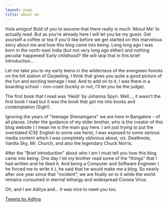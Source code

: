 ```yaml
---
layout: page
title: About me
---
```



Hola amigos! Bold of you to assume that there really is much 'About Me' to actually read. But as you're already here I will let you be my guest. Get yourself a coffee or tea if you'd like before we get started on this marvelous story about me and how this blog came into being.
Long long ago I was born in the north-east India (but not very long ago either) and nothing peculiar happened! Early childhood? We will skip that in this brief introduction... 

Let me take you to my early teens in the wilderness of the evergreen forests on the hill station of Darjeeling. I think that gives you quite a good picture of the fun and exciting teenage I had. And to add on to it, I was there in a boarding school - non-coed (luckily or not, I'll let you be the judge).

The first book that I read was 'Heidi' by Johanna Spyri. Well..., it wasn't the first book I read but it was the book that got me into books and contemplation (Sigh!).

Ignoring the years of "teenage Shenanigans" we are here in Bangalore - of all places. Under the guidance of my elder brother, who is the creator of this blog website ( I mean he is the main guy here. I am just trying to put the overstated ICSE English to some use here), I was exposed to some serious media content which I was completely oblivious about, viz. Deathnote, Vanilla Sky, Mr. Church, and also the legendary Chuck Norris.

 After the "Brief introduction" about who I am I must tell you how this blog came into being. One day I let my brother read some of the "things" that I had written and he liked it. And being a Computer and Software Engineer ( he forced me to write it ), he said that he would make me a blog. So nearly after one year since that "incident", we are finally on to it while the world remains consumed in eternal lethargy and widespread Corona Virus.
 
Oh, and I am Aditya and... it was nice to meet you too.

<a class="twitter-timeline" data-theme="light" href="https://twitter.com/Adityak02936786?ref_src=twsrc%5Etfw">Tweets by Aditya</a> <script async src="https://platform.twitter.com/widgets.js" charset="utf-8"></script>